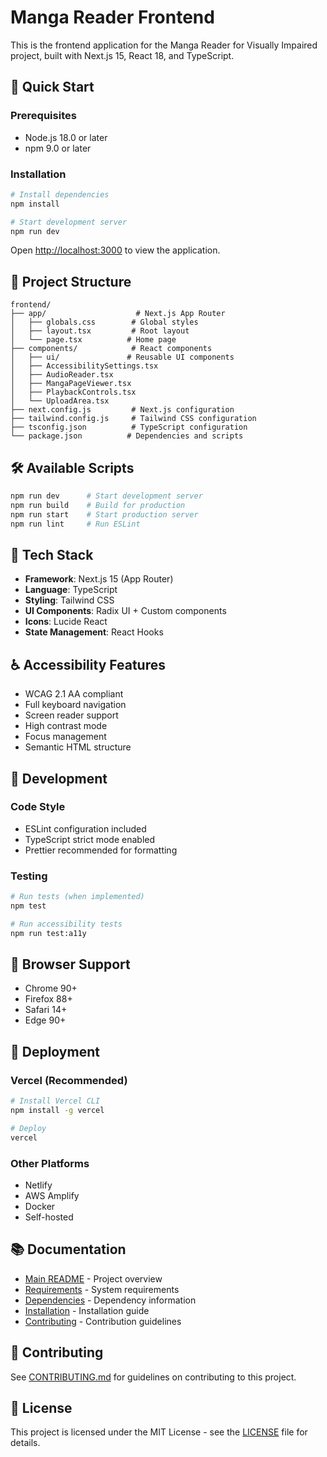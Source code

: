 # Manga Reader Frontend

This is the frontend application for the Manga Reader for Visually Impaired project, built with Next.js 15, React 18, and TypeScript.

## 🚀 Quick Start

### Prerequisites
- Node.js 18.0 or later
- npm 9.0 or later

### Installation
```bash
# Install dependencies
npm install

# Start development server
npm run dev
```

Open [http://localhost:3000](http://localhost:3000) to view the application.

## 📁 Project Structure

```
frontend/
├── app/                    # Next.js App Router
│   ├── globals.css        # Global styles
│   ├── layout.tsx         # Root layout
│   └── page.tsx          # Home page
├── components/            # React components
│   ├── ui/               # Reusable UI components
│   ├── AccessibilitySettings.tsx
│   ├── AudioReader.tsx
│   ├── MangaPageViewer.tsx
│   ├── PlaybackControls.tsx
│   └── UploadArea.tsx
├── next.config.js         # Next.js configuration
├── tailwind.config.js     # Tailwind CSS configuration
├── tsconfig.json          # TypeScript configuration
└── package.json          # Dependencies and scripts
```

## 🛠️ Available Scripts

```bash
npm run dev      # Start development server
npm run build    # Build for production
npm run start    # Start production server
npm run lint     # Run ESLint
```

## 🎨 Tech Stack

- **Framework**: Next.js 15 (App Router)
- **Language**: TypeScript
- **Styling**: Tailwind CSS
- **UI Components**: Radix UI + Custom components
- **Icons**: Lucide React
- **State Management**: React Hooks

## ♿ Accessibility Features

- WCAG 2.1 AA compliant
- Full keyboard navigation
- Screen reader support
- High contrast mode
- Focus management
- Semantic HTML structure

## 🔧 Development

### Code Style
- ESLint configuration included
- TypeScript strict mode enabled
- Prettier recommended for formatting

### Testing
```bash
# Run tests (when implemented)
npm test

# Run accessibility tests
npm run test:a11y
```

## 📱 Browser Support

- Chrome 90+
- Firefox 88+
- Safari 14+
- Edge 90+

## 🚀 Deployment

### Vercel (Recommended)
```bash
# Install Vercel CLI
npm install -g vercel

# Deploy
vercel
```

### Other Platforms
- Netlify
- AWS Amplify
- Docker
- Self-hosted

## 📚 Documentation

- [Main README](../README.md) - Project overview
- [Requirements](../REQUIREMENTS.md) - System requirements
- [Dependencies](../DEPENDENCIES.md) - Dependency information
- [Installation](../INSTALLATION.md) - Installation guide
- [Contributing](../CONTRIBUTING.md) - Contribution guidelines

## 🤝 Contributing

See [CONTRIBUTING.md](../CONTRIBUTING.md) for guidelines on contributing to this project.

## 📄 License

This project is licensed under the MIT License - see the [LICENSE](../LICENSE) file for details.